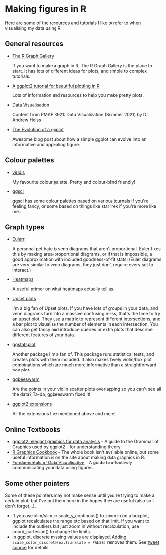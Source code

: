 
# Making figures in R

Here are some of the resources and tutorials I like to refer to when visualising my data using R.

## General resources

* [The R Graph Gallery](https://www.r-graph-gallery.com/)

    If you want to make a graph in R, The R Graph Gallery is the place to start.
It has lots of different ideas for plots, and simple to complex tutorials.

* [A ggplot2 tutorial for beautiful plotting in R](https://cedricscherer.netlify.app/2019/08/05/a-ggplot2-tutorial-for-beautiful-plotting-in-r/#toc)

    Lots of information and resources to help you make pretty plots.
    
* [Data Visualisation](https://datavizs21.classes.andrewheiss.com/)

    Content from PMAP 8921: Data Visualization (Summer 2021) by Dr Andrew Heiss

* [The Evolution of a ggplot](https://www.cedricscherer.com/2019/05/17/the-evolution-of-a-ggplot-ep.-1/)

    Awesome blog post about how a simple ggplot can evolve into an informative and appealing figure.

## Colour palettes

* [viridis](https://cran.r-project.org/web/packages/viridis/vignettes/intro-to-viridis.html)

    My favourite colour palette. Pretty and colour-blind friendly!

* [ggsci](https://cran.r-project.org/web/packages/ggsci/vignettes/ggsci.html)

    ggsci has some colour palettes based on various journals if you're feeling fancy, or some based on things like star trek if you're more like me...

## Graph types

* [Eulerr](https://github.com/jolars/eulerr)

    A personal pet hate is venn diagrams that aren't proportional.
    Euler fixes this by making area-proportional diagrams, or if that is impossible, a good approximation with included goodness-of-fit stats!
    (Euler diagrams are very similar to venn diagrams, they just don't require every set to interact.)

* [Heatmaps](http://www.opiniomics.org/you-probably-dont-understand-heatmaps/)

    A useful primer on what heatmaps actually tell us.

* [Upset plots](https://github.com/hms-dbmi/UpSetR)

    I'm a big fan of Upset plots.
    If you have lots of groups in your data, and venn diagrams turn into a massive confusing mess, that's the time to try an upset plot.
    They use a matrix to represent different intersections, and a bar plot to visualise the number of elements in each intersection.
    You can also get fancy and introduce queries or extra plots that describe different features of your data.

* [ggstatsplot](https://indrajeetpatil.github.io/ggstatsplot/)

    Another package I'm a fan of.
    This package runs statistical tests, and creates plots with them included.
    It also makes lovely violin/box plot combinations which are much more informative than a straightforward box plot.

* [ggbeeswarm](https://github.com/eclarke/ggbeeswarm)

    Are the points in your violin scatter plots overlapping so you can't see all the data?
    Ta-da, ggbeeswarm fixed it!

* [ggplot2 extensions](https://exts.ggplot2.tidyverse.org/gallery/)

    All the extensions I've mentioned above and more!

## Online Textbooks

* [ggplot2: elegant graphics for data analysis](https://ggplot2-book.org/) - A  guide to the Grammar of Graphics used by ggplot2 - for understanding theory.
* [R Graphics Cookbook](http://www.cookbook-r.com/Graphs/) - The whole book isn't available online, but some useful information is on the site about making data graphics in R.
* [Fundamentals of Data Visualisation](https://clauswilke.com/dataviz/) - A guide to effectively communicating your data using figures.

## Some other pointers

Some of these pointers may not make sense until you're trying to make a certain plot, but I've put them here in the hopes they are useful (also so I don't forget...).

* If you use xlim/ylim or scale_y_continous() to zoom in on a boxplot, ggplot recalculates the range etc based on that limit. If you want to include the outliers but just zoom in without recalculation, use coord_cartesian() to change the limits.
* In ggplot, discrete missing values are displayed. Adding `scale_color_discrete(na.translate = FALSE)` removes them. See [tweet source](https://twitter.com/MaiaPelletier/status/1357079168249458691/photo/1) for details.
